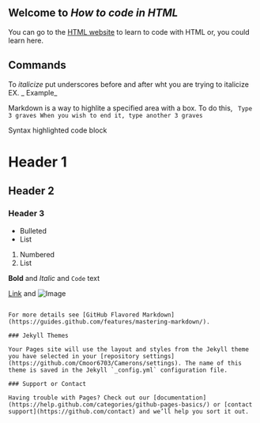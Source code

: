 ## Welcome to _How to code in HTML_

You can go to the [HTML website](https://html.com/) to learn to code with HTML or, you could learn here.

## Commands

To _italicize_ put underscores before and after wht you are trying to italicize EX. _ Example_

Markdown is a way to highlite a specified area with a box.
To do this, ``` 
Type 3 graves
When you wish to end it, type another 3 graves ```


Syntax highlighted code block

# Header 1
## Header 2
### Header 3

- Bulleted
- List

1. Numbered
2. List

**Bold** and _Italic_ and `Code` text

[Link](url) and ![Image](src)
```

For more details see [GitHub Flavored Markdown](https://guides.github.com/features/mastering-markdown/).

### Jekyll Themes

Your Pages site will use the layout and styles from the Jekyll theme you have selected in your [repository settings](https://github.com/Cmoor6703/Camerons/settings). The name of this theme is saved in the Jekyll `_config.yml` configuration file.

### Support or Contact

Having trouble with Pages? Check out our [documentation](https://help.github.com/categories/github-pages-basics/) or [contact support](https://github.com/contact) and we’ll help you sort it out.
